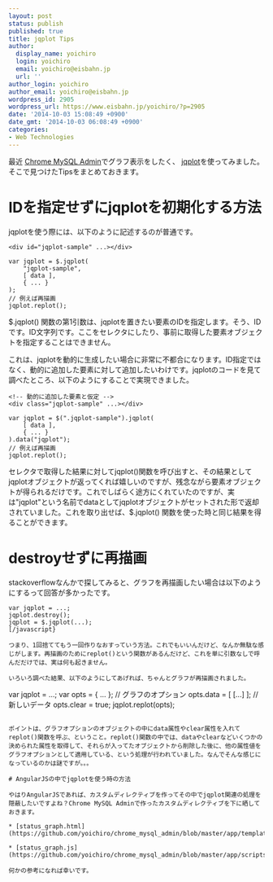 ```yaml
---
layout: post
status: publish
published: true
title: jqplot Tips
author:
  display_name: yoichiro
  login: yoichiro
  email: yoichiro@eisbahn.jp
  url: ''
author_login: yoichiro
author_email: yoichiro@eisbahn.jp
wordpress_id: 2905
wordpress_url: https://www.eisbahn.jp/yoichiro/?p=2905
date: '2014-10-03 15:08:49 +0900'
date_gmt: '2014-10-03 06:08:49 +0900'
categories:
- Web Technologies
---
```


最近
[Chrome MySQL Admin](https://chrome.google.com/webstore/detail/chrome-mysql-admin/ndgnpnpakfcdjmpgmcaknimfgcldechn)でグラフ表示をしたく、
[jqplot](http://www.jqplot.com/)を使ってみました。そこで見つけたTipsをまとめておきます。

# IDを指定せずにjqplotを初期化する方法

jqplotを使う際には、以下のように記述するのが普通です。

```
<div id="jqplot-sample" ...></div>
```

```
var jqplot = $.jqplot(
    "jqplot-sample",
    [ data ],
    { ... }
);
// 例えば再描画
jqplot.replot();
```

$.jqplot() 関数の第1引数は、jqplotを置きたい要素のIDを指定します。そう、IDです。ID文字列です。ここをセレクタにしたり、事前に取得した要素オブジェクトを指定することはできません。

これは、jqplotを動的に生成したい場合に非常に不都合になります。ID指定ではなく、動的に追加した要素に対して追加したいわけです。jqplotのコードを見て調べたところ、以下のようにすることで実現できました。

```
<!-- 動的に追加した要素と仮定 -->
<div class="jqplot-sample" ...></div>
```

```
var jqplot = $(".jqplot-sample").jqplot(
    [ data ],
    { ... }
).data("jqplot");
// 例えば再描画
jqplot.replot();
```

セレクタで取得した結果に対してjqplot()関数を呼び出すと、その結果としてjqplotオブジェクトが返ってくれば嬉しいのですが、残念ながら要素オブジェクトが得られるだけです。これでしばらく途方にくれていたのですが、実は"jqplot"という名前でdataとしてjqplotオブジェクトがセットされた形で返却されていました。これを取り出せば、$.jqplot() 関数を使った時と同じ結果を得ることができます。

# destroyせずに再描画

stackoverflowなんかで探してみると、グラフを再描画したい場合は以下のようにするって回答が多かったです。

```
var jqplot = ...;
jqplot.destroy();
jqplot = $.jqplot(...);
[/javascript}

つまり、1回捨ててもう一回作りなおすっていう方法。これでもいいんだけど、なんか無駄な感じがします。再描画のためにreplot()という関数があるんだけど、これを単に引数なしで呼んだだけでは、実は何も起きません。

いろいろ調べた結果、以下のようにしてあげれば、ちゃんとグラフが再描画されました。

```
var jqplot = ...;
var opts = { ... }; // グラフのオプション
opts.data = [ [...] ]; // 新しいデータ
opts.clear = true;
jqplot.replot(opts);
```

ポイントは、グラフオプションのオブジェクトの中にdata属性やclear属性を入れてreplot()関数を呼ぶ、ということ。replot()関数の中では、dataやclearなどいくつかの決められた属性を取得して、それらが入ってたオブジェクトから削除した後に、他の属性値をグラフオプションとして適用している、という処理が行われていました。なんでそんな感じになっているのかは謎ですが。。。

# AngularJSの中でjqplotを使う時の方法

やはりAngularJSであれば、カスタムディレクティブを作ってその中でjqplot関連の処理を隠蔽したいですよね？Chrome MySQL Adminで作ったカスタムディレクティブを下に晒しておきます。

* [status_graph.html](https://github.com/yoichiro/chrome_mysql_admin/blob/master/app/templates/status_graph.html)

* [status_graph.js](https://github.com/yoichiro/chrome_mysql_admin/blob/master/app/scripts/window/directives/status_graph.js)

何かの参考になれば幸いです。
